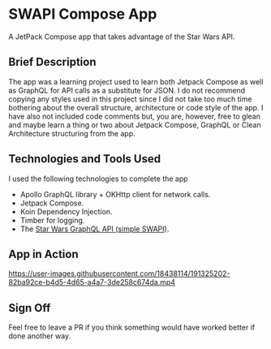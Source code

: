 # SWAPI Compose App
A JetPack Compose app that takes advantage of the Star Wars API.

## Brief Description
The app was a learning project used to learn both Jetpack Compose as well as GraphQL for API calls as a substitute for JSON. I do not recommend copying any styles used in this project since I did not take too much time bothering about the overall structure, architecture or code style of the app. I have also not included code comments but, you are, however, free to glean and maybe learn a thing or two about Jetpack Compose, GraphQL or Clean Architecture structuring from the app. 

## Technologies and Tools Used
I used the following technologies to complete the app
- Apollo GraphQL library + OKHttp client for network calls.
- Jetpack Compose.
- Koin Dependency Injection.
- Timber for logging.
- The [Star Wars GraphQL API (simple SWAPI)](https://studio.apollographql.com/public/star-wars-swapi/explorer?variant=current). 

## App in Action
https://user-images.githubusercontent.com/18438114/191325202-82ba92ce-b4d5-4d65-a4a7-3de258c674da.mp4

## Sign Off
Feel free to leave a PR if you think something would have worked better if done another way.

